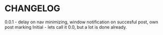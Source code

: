 CHANGELOG
====================

0.0.1 - delay on nav minimizing, window notification on succesful post, own post marking
Initial - lets call it 0.0, but a lot is done already.

